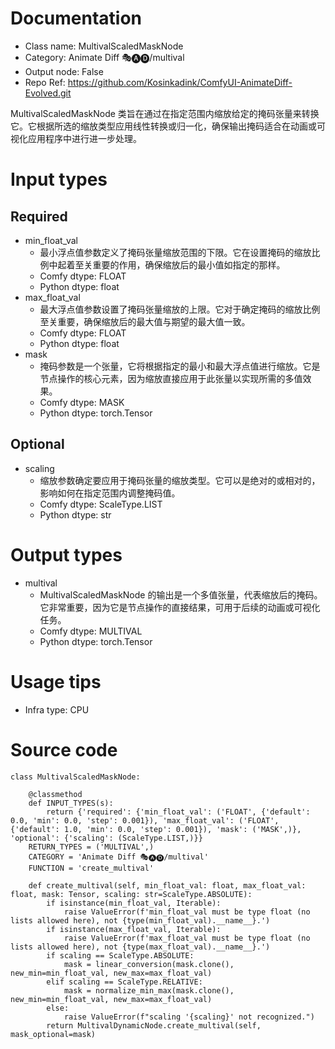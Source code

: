 # Documentation
- Class name: MultivalScaledMaskNode
- Category: Animate Diff 🎭🅐🅓/multival
- Output node: False
- Repo Ref: https://github.com/Kosinkadink/ComfyUI-AnimateDiff-Evolved.git

MultivalScaledMaskNode 类旨在通过在指定范围内缩放给定的掩码张量来转换它。它根据所选的缩放类型应用线性转换或归一化，确保输出掩码适合在动画或可视化应用程序中进行进一步处理。

# Input types
## Required
- min_float_val
    - 最小浮点值参数定义了掩码张量缩放范围的下限。它在设置掩码的缩放比例中起着至关重要的作用，确保缩放后的最小值如指定的那样。
    - Comfy dtype: FLOAT
    - Python dtype: float
- max_float_val
    - 最大浮点值参数设置了掩码张量缩放的上限。它对于确定掩码的缩放比例至关重要，确保缩放后的最大值与期望的最大值一致。
    - Comfy dtype: FLOAT
    - Python dtype: float
- mask
    - 掩码参数是一个张量，它将根据指定的最小和最大浮点值进行缩放。它是节点操作的核心元素，因为缩放直接应用于此张量以实现所需的多值效果。
    - Comfy dtype: MASK
    - Python dtype: torch.Tensor
## Optional
- scaling
    - 缩放参数确定要应用于掩码张量的缩放类型。它可以是绝对的或相对的，影响如何在指定范围内调整掩码值。
    - Comfy dtype: ScaleType.LIST
    - Python dtype: str

# Output types
- multival
    - MultivalScaledMaskNode 的输出是一个多值张量，代表缩放后的掩码。它非常重要，因为它是节点操作的直接结果，可用于后续的动画或可视化任务。
    - Comfy dtype: MULTIVAL
    - Python dtype: torch.Tensor

# Usage tips
- Infra type: CPU

# Source code
```
class MultivalScaledMaskNode:

    @classmethod
    def INPUT_TYPES(s):
        return {'required': {'min_float_val': ('FLOAT', {'default': 0.0, 'min': 0.0, 'step': 0.001}), 'max_float_val': ('FLOAT', {'default': 1.0, 'min': 0.0, 'step': 0.001}), 'mask': ('MASK',)}, 'optional': {'scaling': (ScaleType.LIST,)}}
    RETURN_TYPES = ('MULTIVAL',)
    CATEGORY = 'Animate Diff 🎭🅐🅓/multival'
    FUNCTION = 'create_multival'

    def create_multival(self, min_float_val: float, max_float_val: float, mask: Tensor, scaling: str=ScaleType.ABSOLUTE):
        if isinstance(min_float_val, Iterable):
            raise ValueError(f'min_float_val must be type float (no lists allowed here), not {type(min_float_val).__name__}.')
        if isinstance(max_float_val, Iterable):
            raise ValueError(f'max_float_val must be type float (no lists allowed here), not {type(max_float_val).__name__}.')
        if scaling == ScaleType.ABSOLUTE:
            mask = linear_conversion(mask.clone(), new_min=min_float_val, new_max=max_float_val)
        elif scaling == ScaleType.RELATIVE:
            mask = normalize_min_max(mask.clone(), new_min=min_float_val, new_max=max_float_val)
        else:
            raise ValueError(f"scaling '{scaling}' not recognized.")
        return MultivalDynamicNode.create_multival(self, mask_optional=mask)
```